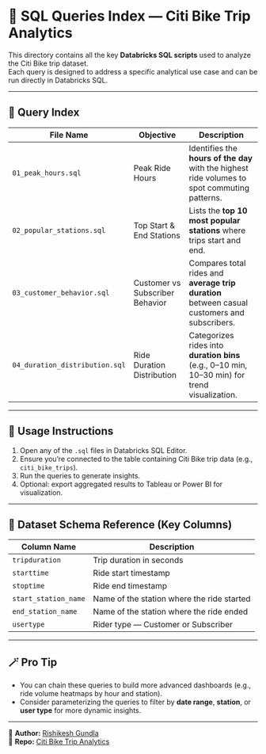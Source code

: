 # 📂 SQL Queries Index — Citi Bike Trip Analytics

This directory contains all the key **Databricks SQL scripts** used to analyze the Citi Bike trip dataset.  
Each query is designed to address a specific analytical use case and can be run directly in Databricks SQL.

---

## 🧭 Query Index

| File Name                        | Objective                                                           | Description                                                                                   |
|-----------------------------------|---------------------------------------------------------------------|-----------------------------------------------------------------------------------------------|
| `01_peak_hours.sql`              | Peak Ride Hours                                                     | Identifies the **hours of the day** with the highest ride volumes to spot commuting patterns. |
| `02_popular_stations.sql`        | Top Start & End Stations                                            | Lists the **top 10 most popular stations** where trips start and end.                         |
| `03_customer_behavior.sql`       | Customer vs Subscriber Behavior                                     | Compares total rides and **average trip duration** between casual customers and subscribers.  |
| `04_duration_distribution.sql`   | Ride Duration Distribution                                          | Categorizes rides into **duration bins** (e.g., 0–10 min, 10–30 min) for trend visualization.  |

---

## 📝 Usage Instructions

1. Open any of the `.sql` files in Databricks SQL Editor.  
2. Ensure you’re connected to the table containing Citi Bike trip data (e.g., `citi_bike_trips`).  
3. Run the queries to generate insights.  
4. Optional: export aggregated results to Tableau or Power BI for visualization.

---

## 🧱 Dataset Schema Reference (Key Columns)

| Column Name           | Description                                    |
|------------------------|-----------------------------------------------|
| `tripduration`         | Trip duration in seconds                      |
| `starttime`            | Ride start timestamp                          |
| `stoptime`             | Ride end timestamp                            |
| `start_station_name`   | Name of the station where the ride started    |
| `end_station_name`     | Name of the station where the ride ended      |
| `usertype`             | Rider type — Customer or Subscriber          |

---

## 🪄 Pro Tip
- You can chain these queries to build more advanced dashboards (e.g., ride volume heatmaps by hour and station).
- Consider parameterizing the queries to filter by **date range**, **station**, or **user type** for more dynamic insights.

---

📌 **Author:** [Rishikesh Gundla](https://www.linkedin.com/in/rishikeshgundla)  
📎 **Repo:** [Citi Bike Trip Analytics](https://github.com/rishikeshgundla)  
